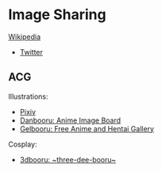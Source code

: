 # Image Sharing
[Wikipedia](https://en.wikipedia.org/wiki/Image_sharing)

- [Twitter](https://twitter.com/)

## ACG
Illustrations:
- [Pixiv](https://www.pixiv.net/)
- [Danbooru: Anime Image Board](https://danbooru.donmai.us/)
- [Gelbooru: Free Anime and Hentai Gallery](https://gelbooru.com/)

Cosplay:
- [3dbooru: ~three-dee-booru~](http://behoimi.org/)